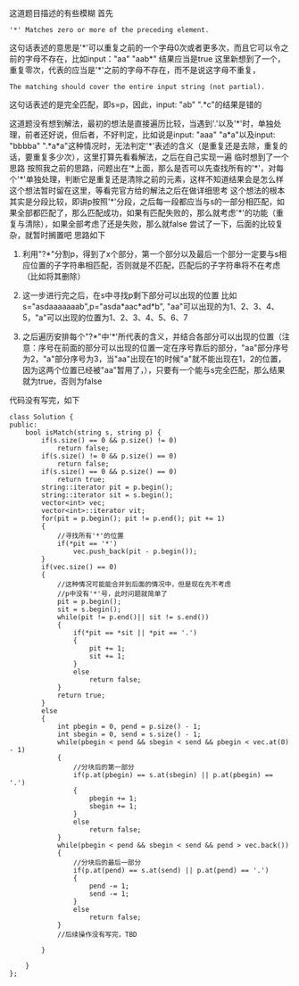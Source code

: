 这道题目描述的有些模糊
首先
```
'*' Matches zero or more of the preceding element.
```
这句话表述的意思是'\*'可以重复之前的一个字母0次或者更多次，而且它可以令之前的字母不存在，比如input："aa" "aab\*" 结果应当是true
这里新想到了一个，重复零次，代表的应当是'\*'之前的字母不存在，而不是说这字母不重复，
```
The matching should cover the entire input string (not partial).
```
这句话表述的是完全匹配，即s=p，因此，input: "ab" ".\*c"的结果是错的

这道题没有想到解法，最初的想法是直接遍历比较，当遇到'\.'以及'\*'时，单独处理，前者还好说，但后者，不好判定，比如说是input: "aaa" "a\*a"以及input: "bbbba" ".\*a\*a"这种情况时，无法判定'\*'表述的含义（是重复还是去除，重复的话，要重复多少次），这里打算先看看解法，之后在自己实现一遍
临时想到了一个思路
按照我之前的思路，问题出在‘\*上面，那么是否可以先查找所有的'\*'，对每个'\*'单独处理，判断它是重复还是清除之前的元素，这样不知道结果会是怎么样
这个想法暂时留在这里，等看完官方给的解法之后在做详细思考
这个想法的根本其实是分段比较，即讲p按照'\*'分段，之后每一段都应当与s的一部分相匹配，如果全部都匹配了，那么匹配成功，如果有匹配失败的，那么就考虑'\*'的功能（重复与清除），如果全部考虑了还是失败，那么就false
尝试了一下，后面的比较复杂，就暂时搁置吧
思路如下
1. 利用"?\*"分割p，得到了x个部分，第一个部分以及最后一个部分一定要与s相应位置的子字符串相匹配，否则就是不匹配，匹配后的子字符串将不在考虑（比如将其删除）

2. 这一步进行完之后，在s中寻找p剩下部分可以出现的位置
比如s="asdaaaaaaab",p="asda\*aac\*ad\*b", "aa"可以出现的为1、2、3、4、5，"a"可以出现的位置为1、2、3、4、5、6、7

3. 之后遍历安排每个"?\*"中'\*'所代表的含义，并结合各部分可以出现的位置（注意：序号在前面的部分可以出现的位置一定在序号靠后的部分，"aa"部分序号为2，"a"部分序号为3，当"aa"出现在1的时候"a"就不能出现在1，2的位置，因为这两个位置已经被"aa"暂用了，），只要有一个能与s完全匹配，那么结果就为true，否则为false

代码没有写完，如下
```
class Solution {
public:
    bool isMatch(string s, string p) {
        if(s.size() == 0 && p.size() != 0)
            return false;
        if(s.size() != 0 && p.size() == 0)
            return false;
        if(s.size() == 0 && p.size() == 0)
            return true;
        string::iterator pit = p.begin();
        string::iterator sit = s.begin();
        vector<int> vec;
        vector<int>::iterator vit;
        for(pit = p.begin(); pit != p.end(); pit += 1)
        {
            //寻找所有'*'的位置
            if(*pit == '*')
                vec.push_back(pit - p.begin());
        }
        if(vec.size() == 0)
        {
            //这种情况可能能合并到后面的情况中，但是现在先不考虑
            //p中没有'*'号，此时问题就简单了
            pit = p.begin();
            sit = s.begin();
            while(pit != p.end()|| sit != s.end())
            {
                if(*pit == *sit || *pit == '.')
                {    
                    pit += 1;
                    sit += 1;
                }
                else
                    return false;
            }
            return true;
        }
        else
        {
            int pbegin = 0, pend = p.size() - 1;
            int sbegin = 0, send = s.size() - 1;
            while(pbegin < pend && sbegin < send && pbegin < vec.at(0) - 1)
            {
                //分块后的第一部分
                if(p.at(pbegin) == s.at(sbegin) || p.at(pbegin) == '.')
                {
                    pbegin += 1;
                    sbegin += 1;
                }
                else
                    return false;
            }
            while(pbegin < pend && sbegin < send && pend > vec.back())
            {
                //分块后的最后一部分
                if(p.at(pend) == s.at(send) || p.at(pend) == '.')
                {
                    pend -= 1;
                    send -= 1;
                }
                else
                    return false;            
            }
            //后续操作没有写完，TBD
            
        }

    }
};
```


